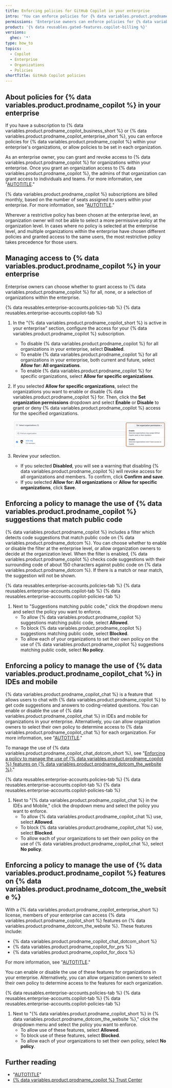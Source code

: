 ```yaml
---
title: Enforcing policies for GitHub Copilot in your enterprise
intro: 'You can enforce policies for {% data variables.product.prodname_copilot %} within your enterprise''s organizations, or allow policies to be set in each organization.'
permissions: 'Enterprise owners can enforce policies for {% data variables.product.prodname_copilot %} in an enterprise.'
product: '{% data reusables.gated-features.copilot-billing %}'
versions:
  ghec: '*'
type: how_to
topics:
  - Copilot
  - Enterprise
  - Organizations
  - Policies
shortTitle: GitHub Copilot policies
---
```


## About policies for {% data variables.product.prodname_copilot %} in your enterprise

If you have a subscription to {% data variables.product.prodname_copilot_business_short %} or {% data variables.product.prodname_copilot_enterprise_short %}, you can enforce policies for {% data variables.product.prodname_copilot %} within your enterprise's organizations, or allow policies to be set in each organization.

As an enterprise owner, you can grant and revoke access to {% data variables.product.prodname_copilot %} for organizations within your enterprise. Once you grant an organization access to {% data variables.product.prodname_copilot %}, the admins of that organization can grant access to individuals and teams. For more information, see "[AUTOTITLE](/copilot/configuring-github-copilot/configuring-github-copilot-settings-in-your-organization)."

{% data variables.product.prodname_copilot %} subscriptions are billed monthly, based on the number of seats assigned to users within your enterprise. For more information, see "[AUTOTITLE](/enterprise-cloud@latest/billing/managing-billing-for-github-copilot/about-billing-for-github-copilot#github-copilot-pricing-for-github-enterprise-cloud)."

Wherever a restrictive policy has been chosen at the enterprise level, an organization owner will not be able to select a more permissive policy at the organization level. In cases where no policy is selected at the enterprise level, and multiple organizations within the enterprise have chosen different policies and granted access to the same users, the most restrictive policy takes precedence for those users.

## Managing access to {% data variables.product.prodname_copilot %} in your enterprise

Enterprise owners can choose whether to grant access to {% data variables.product.prodname_copilot %} for all, none, or a selection of organizations within the enterprise.

{% data reusables.enterprise-accounts.policies-tab %}
{% data reusables.enterprise-accounts.copilot-tab %}
1. In the "{% data variables.product.prodname_copilot_short %} is active in your enterprise" section, configure the access for your {% data variables.product.prodname_copilot %} subscription.
    - To disable {% data variables.product.prodname_copilot %} for all organizations in your enterprise, select **Disabled**.
    - To enable {% data variables.product.prodname_copilot %} for all organizations in your enterprise, both current and future, select **Allow for: All organizations**.
    - To enable {% data variables.product.prodname_copilot %} for specific organizations, select **Allow for specific organizations**.

1. If you selected **Allow for specific organizations**, select the organizations you want to enable or disable {% data variables.product.prodname_copilot %} for. Then, click the **Set organization permissions** dropdown and select **Enable** or **Disable** to grant or deny {% data variables.product.prodname_copilot %} access for the specified organizations.

   ![Screenshot of the {% data variables.product.prodname_copilot %} policy page. The organization permissions dropdown is outlined in dark orange.](/assets/images/help/copilot/set-org-permissions-enterprise.png)

1. Review your selection.
    - If you selected **Disabled**, you will see a warning that disabling {% data variables.product.prodname_copilot %} will revoke access for all organizations and members. To confirm, click **Confirm and save**.
    - If you selected **Allow for: All organizations** or **Allow for specific organizations**, click **Save**.

## Enforcing a policy to manage the use of {% data variables.product.prodname_copilot %} suggestions that match public code

{% data variables.product.prodname_copilot %} includes a filter which detects code suggestions that match public code on {% data variables.product.prodname_dotcom %}. You can choose whether to enable or disable the filter at the enterprise level, or allow organization owners to decide at the organization level. When the filter is enabled, {% data variables.product.prodname_copilot %} checks code suggestions with their surrounding code of about 150 characters against public code on {% data variables.product.prodname_dotcom %}. If there is a match or near match, the suggestion will not be shown.

{% data reusables.enterprise-accounts.policies-tab %}
{% data reusables.enterprise-accounts.copilot-tab %}
{% data reusables.enterprise-accounts.copilot-policies-tab %}
1. Next to "Suggestions matching public code," click the dropdown menu and select the policy you want to enforce.
    - To allow {% data variables.product.prodname_copilot %} suggestions matching public code, select **Allowed**.
    - To block {% data variables.product.prodname_copilot %} suggestions matching public code, select **Blocked**.
    - To allow each of your organizations to set their own policy on the use of {% data variables.product.prodname_copilot %} suggestions matching public code, select **No policy**.

## Enforcing a policy to manage the use of {% data variables.product.prodname_copilot_chat %} in IDEs and mobile

{% data variables.product.prodname_copilot_chat %} is a feature that allows users to chat with {% data variables.product.prodname_copilot %} to get code suggestions and answers to coding-related questions. You can enable or disable the use of {% data variables.product.prodname_copilot_chat %} in IDEs and mobile for organizations in your enterprise. Alternatively, you can allow organization owners to select their own policy to determine access to {% data variables.product.prodname_copilot_chat %} for each organization. For more information, see "[AUTOTITLE](/copilot/github-copilot-chat/about-github-copilot-chat)."

To manage the use of {% data variables.product.prodname_copilot_chat_dotcom_short %}, see "[Enforcing a policy to manage the use of {% data variables.product.prodname_copilot %} features on {% data variables.product.prodname_dotcom_the_website %}](#enforcing-a-policy-to-manage-the-use-of-github-copilot-features-on-githubcom)."

{% data reusables.enterprise-accounts.policies-tab %}
{% data reusables.enterprise-accounts.copilot-tab %}
{% data reusables.enterprise-accounts.copilot-policies-tab %}
1. Next to "{% data variables.product.prodname_copilot_chat %} in the IDEs and Mobile," click the dropdown menu and select the policy you want to enforce.
    - To allow {% data variables.product.prodname_copilot_chat %} use, select **Allowed**.
    - To block {% data variables.product.prodname_copilot_chat %} use, select **Blocked**.
    - To allow each of your organizations to set their own policy on the use of {% data variables.product.prodname_copilot_chat %}, select **No policy**.

## Enforcing a policy to manage the use of {% data variables.product.prodname_copilot %} features on {% data variables.product.prodname_dotcom_the_website %}

With a {% data variables.product.prodname_copilot_enterprise_short %} license, members of your enterprise can access {% data variables.product.prodname_copilot_short %} features on {% data variables.product.prodname_dotcom_the_website %}. These features include:

- {% data variables.product.prodname_copilot_chat_dotcom_short %}
- {% data variables.product.prodname_copilot_for_prs %}
- {% data variables.product.prodname_copilot_for_docs %}

For more information, see "[AUTOTITLE](/copilot/github-copilot-enterprise/overview/about-github-copilot-enterprise)."

You can enable or disable the use of these features for organizations in your enterprise. Alternatively, you can allow organization owners to select their own policy to determine access to the features for each organization.

{% data reusables.enterprise-accounts.policies-tab %}
{% data reusables.enterprise-accounts.copilot-tab %}
{% data reusables.enterprise-accounts.copilot-policies-tab %}
1. Next to "{% data variables.product.prodname_copilot_short %} in {% data variables.product.prodname_dotcom_the_website %}," click the dropdown menu and select the policy you want to enforce.
    - To allow use of these features, select **Allowed**.
    - To block use of these features, select **Blocked**.
    - To allow each of your organizations to set their own policy, select **No policy**.

## Further reading

- "[AUTOTITLE](/free-pro-team@latest/site-policy/privacy-policies/github-copilot-business-privacy-statement)"
- [{% data variables.product.prodname_copilot %} Trust Center](https://resources.github.com/copilot-trust-center/)
